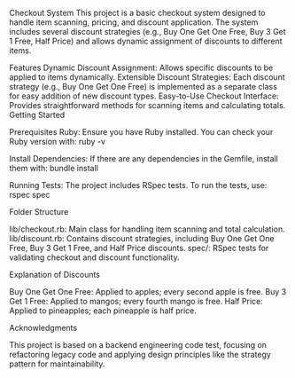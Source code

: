 Checkout System
This project is a basic checkout system designed to handle item scanning, pricing, and discount application. The system includes several discount strategies (e.g., Buy One Get One Free, Buy 3 Get 1 Free, Half Price) and allows dynamic assignment of discounts to different items.

Features
Dynamic Discount Assignment: Allows specific discounts to be applied to items dynamically.
Extensible Discount Strategies: Each discount strategy (e.g., Buy One Get One Free) is implemented as a separate class for easy addition of new discount types.
Easy-to-Use Checkout Interface: Provides straightforward methods for scanning items and calculating totals.
Getting Started

Prerequisites
Ruby: Ensure you have Ruby installed. You can check your Ruby version with:
    ruby -v

Install Dependencies: If there are any dependencies in the Gemfile, install them with:
    bundle install

Running Tests: The project includes RSpec tests. To run the tests, use:
    rspec spec

Folder Structure

lib/checkout.rb: Main class for handling item scanning and total calculation.
lib/discount.rb: Contains discount strategies, including Buy One Get One Free, Buy 3 Get 1 Free, and Half Price discounts.
spec/: RSpec tests for validating checkout and discount functionality.

Explanation of Discounts

Buy One Get One Free: Applied to apples; every second apple is free.
Buy 3 Get 1 Free: Applied to mangos; every fourth mango is free.
Half Price: Applied to pineapples; each pineapple is half price.

Acknowledgments

This project is based on a backend engineering code test, focusing on refactoring legacy code and applying design principles like the strategy pattern for maintainability.